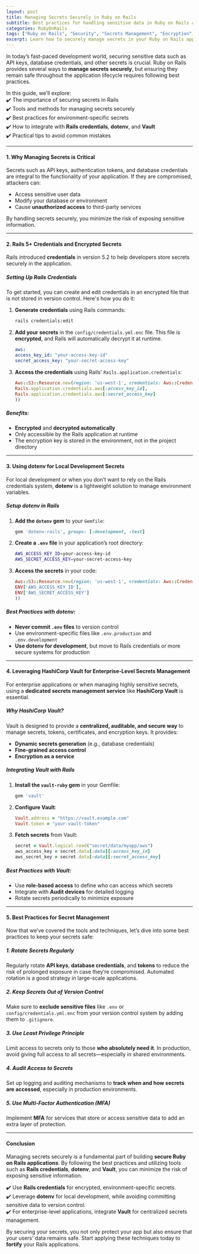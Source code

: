 ```yaml
---
layout: post  
title: Managing Secrets Securely in Ruby on Rails  
subtitle: Best practices for handling sensitive data in Ruby on Rails applications  
categories: RubyOnRails  
tags: ["Ruby on Rails", "Security", "Secrets Management", "Encryption", "DevOps"]  
excerpt: Learn how to securely manage secrets in your Ruby on Rails applications by utilizing best practices and modern tools to safeguard sensitive data.  
---
```



In today’s fast-paced development world, securing sensitive data such as API keys, database credentials, and other secrets is crucial. Ruby on Rails provides several ways to **manage secrets securely**, but ensuring they remain safe throughout the application lifecycle requires following best practices.

In this guide, we’ll explore:  
✔️ The importance of securing secrets in Rails  
✔️ Tools and methods for managing secrets securely  
✔️ Best practices for environment-specific secrets  
✔️ How to integrate with **Rails credentials**, **dotenv**, and **Vault**  
✔️ Practical tips to avoid common mistakes

---

#### **1. Why Managing Secrets is Critical**
Secrets such as API keys, authentication tokens, and database credentials are integral to the functionality of your application. If they are compromised, attackers can:

- Access sensitive user data
- Modify your database or environment
- Cause **unauthorized access** to third-party services

By handling secrets securely, you minimize the risk of exposing sensitive information.

---

#### **2. Rails 5+ Credentials and Encrypted Secrets**
Rails introduced **credentials** in version 5.2 to help developers store secrets securely in the application.

##### **Setting Up Rails Credentials**
To get started, you can create and edit credentials in an encrypted file that is not stored in version control. Here's how you do it:

1. **Generate credentials** using Rails commands:

   ```bash  
   rails credentials:edit  
   ```

2. **Add your secrets** in the `config/credentials.yml.enc` file. This file is **encrypted**, and Rails will automatically decrypt it at runtime.

   ```yml  
   aws:  
   access_key_id: "your-access-key-id"  
   secret_access_key: "your-secret-access-key"  
   ```

3. **Access the credentials** using Rails' `Rails.application.credentials`:

   ```ruby  
   Aws::S3::Resource.new(region: 'us-west-1', credentials: Aws::Credentials.new(  
   Rails.application.credentials.aws[:access_key_id],  
   Rails.application.credentials.aws[:secret_access_key]  
   ))  
   ```

##### **Benefits:**
- **Encrypted** and **decrypted automatically**
- Only accessible by the Rails application at runtime
- The encryption key is stored in the environment, not in the project directory

---

#### **3. Using dotenv for Local Development Secrets**
For local development or when you don’t want to rely on the Rails credentials system, **dotenv** is a lightweight solution to manage environment variables.

##### **Setup dotenv in Rails**
1. **Add the `dotenv` gem** to your `Gemfile`:

   ```ruby  
   gem 'dotenv-rails', groups: [:development, :test]  
   ```

2. **Create a `.env` file** in your application’s root directory:

   ```bash  
   AWS_ACCESS_KEY_ID=your-access-key-id  
   AWS_SECRET_ACCESS_KEY=your-secret-access-key  
   ```

3. **Access the secrets** in your code:

   ```ruby  
   Aws::S3::Resource.new(region: 'us-west-1', credentials: Aws::Credentials.new(  
   ENV['AWS_ACCESS_KEY_ID'],  
   ENV['AWS_SECRET_ACCESS_KEY']  
   ))  
   ```

##### **Best Practices with dotenv:**
- **Never commit `.env` files** to version control
- Use environment-specific files like `.env.production` and `.env.development`
- **Use dotenv for development**, but move to Rails credentials or more secure systems for production

---

#### **4. Leveraging HashiCorp Vault for Enterprise-Level Secrets Management**
For enterprise applications or when managing highly sensitive secrets, using a **dedicated secrets management service** like **HashiCorp Vault** is essential.

##### **Why HashiCorp Vault?**
Vault is designed to provide a **centralized, auditable, and secure way** to manage secrets, tokens, certificates, and encryption keys. It provides:
- **Dynamic secrets generation** (e.g., database credentials)
- **Fine-grained access control**
- **Encryption as a service**

##### **Integrating Vault with Rails**
1. **Install the `vault-ruby` gem** in your Gemfile:

   ```ruby  
   gem 'vault'  
   ```

2. **Configure Vault**:

   ```ruby
   Vault.address = "https://vault.example.com"
   Vault.token = "your-vault-token"
   ```

3. **Fetch secrets** from Vault:

   ```ruby  
   secret = Vault.logical.read("secret/data/myapp/aws")  
   aws_access_key = secret.data[:data][:access_key_id]  
   aws_secret_key = secret.data[:data][:secret_access_key]  
   ```

##### **Best Practices with Vault:**
- Use **role-based access** to define who can access which secrets
- Integrate with **Audit devices** for detailed logging
- Rotate secrets periodically to minimize exposure

---

#### **5. Best Practices for Secret Management**
Now that we’ve covered the tools and techniques, let’s dive into some best practices to keep your secrets safe:

##### **1. Rotate Secrets Regularly**
Regularly rotate **API keys**, **database credentials**, and **tokens** to reduce the risk of prolonged exposure in case they’re compromised. Automated rotation is a good strategy in large-scale applications.

##### **2. Keep Secrets Out of Version Control**
Make sure to **exclude sensitive files** like `.env` or `config/credentials.yml.enc` from your version control system by adding them to `.gitignore`.

##### **3. Use Least Privilege Principle**
Limit access to secrets only to those **who absolutely need it**. In production, avoid giving full access to all secrets—especially in shared environments.

##### **4. Audit Access to Secrets**
Set up logging and auditing mechanisms to **track when and how secrets are accessed**, especially in production environments.

##### **5. Use Multi-Factor Authentication (MFA)**
Implement **MFA** for services that store or access sensitive data to add an extra layer of protection.

---

#### **Conclusion**
Managing secrets securely is a fundamental part of building **secure Ruby on Rails applications**. By following the best practices and utilizing tools such as **Rails credentials**, **dotenv**, and **Vault**, you can minimize the risk of exposing sensitive information.

✔️ Use **Rails credentials** for encrypted, environment-specific secrets.  
✔️ Leverage **dotenv** for local development, while avoiding committing sensitive data to version control.  
✔️ For enterprise-level applications, integrate **Vault** for centralized secrets management.

By securing your secrets, you not only protect your app but also ensure that your users’ data remains safe. Start applying these techniques today to **fortify** your Rails applications.
